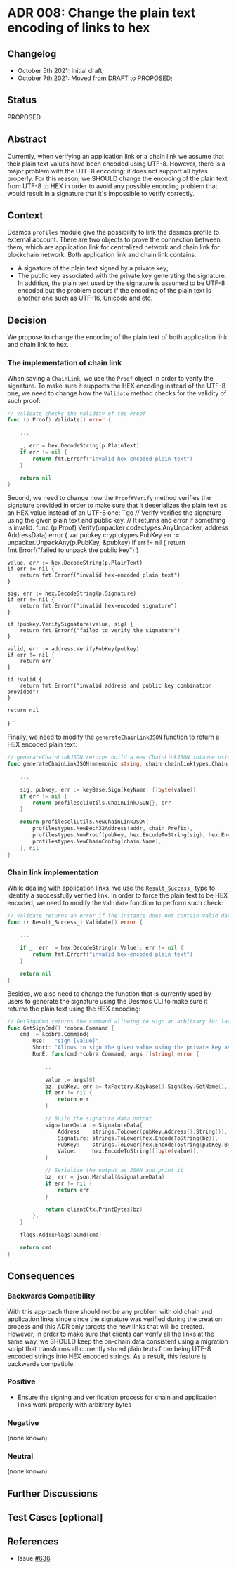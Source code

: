 # ADR 008: Change the plain text encoding of links to hex

## Changelog

- October 5th 2021: Initial draft;
- October 7th 2021: Moved from DRAFT to PROPOSED;

## Status

PROPOSED

## Abstract

Currently, when verifying an application link or a chain link we assume that their plain text values have been encoded using UTF-8.
However, there is a major problem with the UTF-8 encoding: it does not support all bytes properly. For this reason, we SHOULD change the encoding of the plain text from UTF-8 to HEX in order to avoid any possible encoding problem that would result in a signature that it's impossible to verify correctly. 

## Context

Desmos `profiles` module give the possibility to link the desmos profile to external account. There are two objects to prove 
the connection between them, which are application link for centralized network and chain link for blockchain network.
Both application link and chain link contains: 
 * A signature of the plain text signed by a private key;
 * The public key associated with the private key generating the signature. 
 In addition, the plain text used by the signature is assumed to be UTF-8 encoded 
but the problem occurs if the encoding of the plain text is another one such as UTF-16, Unicode and etc.

## Decision

We propose to change the encoding of the plain text of both application link and chain link to hex.

### The implementation of chain link

When saving a `ChainLink`, we use the `Proof` object in order to verify the signature. To make sure it supports the HEX encoding instead of the UTF-8 one, we need to change how the `Validate` method checks for the validity of such proof:
```go
// Validate checks the validity of the Proof
func (p Proof) Validate() error {
    
    ...

    _, err = hex.DecodeString(p.PlainText)
    if err != nil {
        return fmt.Errorf("invalid hex-encoded plain text")
    }

	return nil
}
```
Second, we need to change how the `Proof#Verify` method verifies the signature provided in order to make sure that it deserializes the plain text as an HEX value instead of an UTF-8 one:
``go
// Verify verifies the signature using the given plain text and public key.
// It returns and error if something is invalid.
func (p Proof) Verify(unpacker codectypes.AnyUnpacker, address AddressData) error {
	var pubkey cryptotypes.PubKey
	err := unpacker.UnpackAny(p.PubKey, &pubkey)
	if err != nil {
		return fmt.Errorf("failed to unpack the public key")
	}

	value, err := hex.DecodeString(p.PlainText)
	if err != nil {
		return fmt.Errorf("invalid hex-encoded plain text")
	}
	
	sig, err := hex.DecodeString(p.Signature)
	if err != nil {
		return fmt.Errorf("invalid hex-encoded signature")
	}

	if !pubkey.VerifySignature(value, sig) {
		return fmt.Errorf("failed to verify the signature")
	}

	valid, err := address.VerifyPubKey(pubkey)
	if err != nil {
		return err
	}

	if !valid {
		return fmt.Errorf("invalid address and public key combination provided")
	}

	return nil
}
``

Finally, we need to modify the `generateChainLinkJSON` function to return a HEX encoded plain text:
```go
// generateChainLinkJSON returns build a new ChainLinkJSON intance using the provided mnemonic and chain configuration
func generateChainLinkJSON(mnemonic string, chain chainlinktypes.Chain) (profilescliutils.ChainLinkJSON, error) {
	
    ...

	sig, pubkey, err := keyBase.Sign(keyName, []byte(value)) 
	if err != nil {
		return profilescliutils.ChainLinkJSON{}, err
	}

	return profilescliutils.NewChainLinkJSON(
		profilestypes.NewBech32Address(addr, chain.Prefix),
		profilestypes.NewProof(pubkey, hex.EncodeToString(sig), hex.EncodeToString([]byte(value))),
		profilestypes.NewChainConfig(chain.Name),
	), nil
}
```

### Chain link implementation

While dealing with application links, we use the `Result_Success_` type to identify a successfully verified link. In order to force the plain text to be HEX encoded, we need to modify the `Validate` function to perform such check:

```go
// Validate returns an error if the instance does not contain valid data
func (r Result_Success_) Validate() error {
	
    ...

    if _, err := hex.DecodeString(r.Value); err != nil {
        return fmt.Errorf("invalid hex-encoded plain text")
    }

	return nil
}
```

Besides, we also need to change the function that is currently used by users to generate the signature using the Desmos CLI to make sure it returns the plain text using the HEX encoding:
```go
// GetSignCmd returns the command allowing to sign an arbitrary for later verification
func GetSignCmd() *cobra.Command {
	cmd := &cobra.Command{
		Use:   "sign [value]",
		Short: "Allows to sign the given value using the private key associated to the address or key specified using the --from flag",
		RunE: func(cmd *cobra.Command, args []string) error {
			
            ...

			value := args[0]
			bz, pubKey, err := txFactory.Keybase().Sign(key.GetName(), []byte(value))
			if err != nil {
				return err
			}

			// Build the signature data output
			signatureData := SignatureData{
				Address:   strings.ToLower(pubKey.Address().String()),
				Signature: strings.ToLower(hex.EncodeToString(bz)),
				PubKey:    strings.ToLower(hex.EncodeToString(pubKey.Bytes())),
				Value:     hex.EncodeToString([]byte(value)),
			}

			// Serialize the output as JSON and print it
			bz, err = json.Marshal(&signatureData)
			if err != nil {
				return err
			}

			return clientCtx.PrintBytes(bz)
		},
	}

	flags.AddTxFlagsToCmd(cmd)

	return cmd
}
```
## Consequences

### Backwards Compatibility

With this approach there should not be any problem with old chain and application links since since the signature was 
verified during the creation process and this ADR only targets the new links that will be created. However, in order to make sure that clients can verify all the links at the same way, we SHOULD keep the on-chain data consistent using a migration script that transforms all currently stored plain texts from being UTF-8 encoded strings into HEX encoded strings.
As a result, this feature is backwards compatible.

### Positive

* Ensure the signing and verification process for chain and application links work properly with arbitrary bytes

### Negative

(none known)

### Neutral

(none known)

## Further Discussions

## Test Cases [optional]

## References

- Issue [#636](https://github.com/desmos-labs/desmos/issues/636)